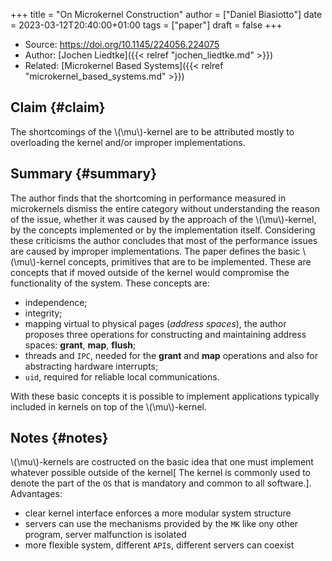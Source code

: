 +++
title = "On Microkernel Construction"
author = ["Daniel Biasiotto"]
date = 2023-03-12T20:40:00+01:00
tags = ["paper"]
draft = false
+++

-   Source: <https://doi.org/10.1145/224056.224075>
-   Author: [Jochen Liedtke]({{< relref "jochen_liedtke.md" >}})
-   Related: [Microkernel Based Systems]({{< relref "microkernel_based_systems.md" >}})


## Claim {#claim}

The shortcomings of the \\(\mu\\)-kernel are to be attributed mostly to overloading the kernel and/or improper implementations.


## Summary {#summary}

The author finds that the shortcoming in performance measured in microkernels dismiss the entire category without understanding the reason of the issue, whether it was caused by the approach of the \\(\mu\\)-kernel, by the concepts implemented or by the implementation itself. Considering these criticisms the author concludes that most of the performance issues are caused by improper implementations.
The paper defines the basic \\(\mu\\)-kernel concepts, primitives that are to be implemented. These are concepts that if moved outside of the kernel would compromise the functionality of the system.
These concepts are:

-   independence;
-   integrity;
-   mapping virtual to physical pages (_address spaces_), the author proposes three operations for constructing and maintaining address spaces: **grant**, **map**, **flush**;
-   threads and `IPC`, needed for the **grant** and **map** operations and also for abstracting hardware interrupts;
-   `uid`, required for reliable local communications.

With these basic concepts it is possible to implement applications typically included in kernels on top of the \\(\mu\\)-kernel.


## Notes {#notes}

\\(\mu\\)-kernels are costructed on the basic idea that one must implement whatever possible outside of the kernel[<kernel> The kernel is commonly used to denote the part of the `OS` that is mandatory and common to all software.].
Advantages:

-   clear kernel interface enforces a more modular system structure
-   servers can use the mechanisms provided by the `MK` like ony other program, server malfunction is isolated
-   more flexible system, different `API`s, different servers can coexist
